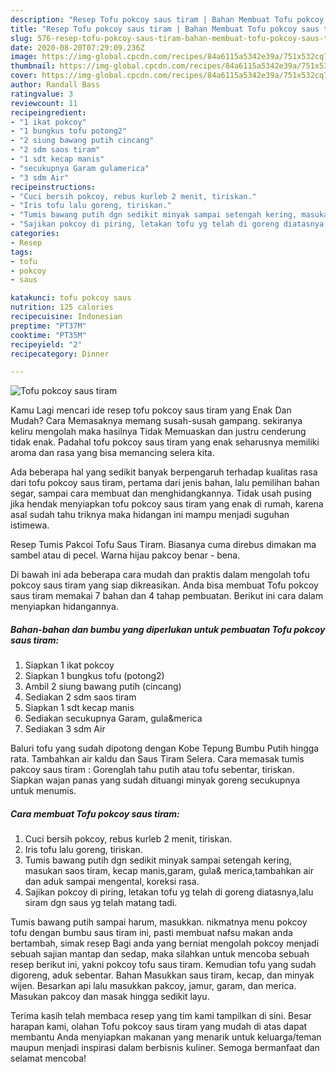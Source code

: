 ```yaml
---
description: "Resep Tofu pokcoy saus tiram | Bahan Membuat Tofu pokcoy saus tiram Yang Bikin Ngiler"
title: "Resep Tofu pokcoy saus tiram | Bahan Membuat Tofu pokcoy saus tiram Yang Bikin Ngiler"
slug: 576-resep-tofu-pokcoy-saus-tiram-bahan-membuat-tofu-pokcoy-saus-tiram-yang-bikin-ngiler
date: 2020-08-20T07:29:09.236Z
image: https://img-global.cpcdn.com/recipes/84a6115a5342e39a/751x532cq70/tofu-pokcoy-saus-tiram-foto-resep-utama.jpg
thumbnail: https://img-global.cpcdn.com/recipes/84a6115a5342e39a/751x532cq70/tofu-pokcoy-saus-tiram-foto-resep-utama.jpg
cover: https://img-global.cpcdn.com/recipes/84a6115a5342e39a/751x532cq70/tofu-pokcoy-saus-tiram-foto-resep-utama.jpg
author: Randall Bass
ratingvalue: 3
reviewcount: 11
recipeingredient:
- "1 ikat pokcoy"
- "1 bungkus tofu potong2"
- "2 siung bawang putih cincang"
- "2 sdm saos tiram"
- "1 sdt kecap manis"
- "secukupnya Garam gulamerica"
- "3 sdm Air"
recipeinstructions:
- "Cuci bersih pokcoy, rebus kurleb 2 menit, tiriskan."
- "Iris tofu lalu goreng, tiriskan."
- "Tumis bawang putih dgn sedikit minyak sampai setengah kering, masukan saos tiram, kecap manis,garam, gula&amp; merica,tambahkan air dan aduk sampai mengental, koreksi rasa."
- "Sajikan pokcoy di piring, letakan tofu yg telah di goreng diatasnya,lalu siram dgn saus yg telah matang tadi."
categories:
- Resep
tags:
- tofu
- pokcoy
- saus

katakunci: tofu pokcoy saus 
nutrition: 125 calories
recipecuisine: Indonesian
preptime: "PT37M"
cooktime: "PT35M"
recipeyield: "2"
recipecategory: Dinner

---
```



![Tofu pokcoy saus tiram](https://img-global.cpcdn.com/recipes/84a6115a5342e39a/751x532cq70/tofu-pokcoy-saus-tiram-foto-resep-utama.jpg)

Kamu Lagi mencari ide resep tofu pokcoy saus tiram yang Enak Dan Mudah? Cara Memasaknya memang susah-susah gampang. sekiranya keliru mengolah maka hasilnya Tidak Memuaskan dan justru cenderung tidak enak. Padahal tofu pokcoy saus tiram yang enak seharusnya memiliki aroma dan rasa yang bisa memancing selera kita.

Ada beberapa hal yang sedikit banyak berpengaruh terhadap kualitas rasa dari tofu pokcoy saus tiram, pertama dari jenis bahan, lalu pemilihan bahan segar, sampai cara membuat dan menghidangkannya. Tidak usah pusing jika hendak menyiapkan tofu pokcoy saus tiram yang enak di rumah, karena asal sudah tahu triknya maka hidangan ini mampu menjadi suguhan istimewa.

Resep Tumis Pakcoi Tofu Saus Tiram. Biasanya cuma direbus dimakan ma sambel atau di pecel. Warna hijau pakcoy benar - bena.


Di bawah ini ada beberapa cara mudah dan praktis dalam mengolah tofu pokcoy saus tiram yang siap dikreasikan. Anda bisa membuat Tofu pokcoy saus tiram memakai 7 bahan dan 4 tahap pembuatan. Berikut ini cara dalam menyiapkan hidangannya.

<!--inarticleads1-->

##### Bahan-bahan dan bumbu yang diperlukan untuk pembuatan Tofu pokcoy saus tiram:

1. Siapkan 1 ikat pokcoy
1. Siapkan 1 bungkus tofu (potong2)
1. Ambil 2 siung bawang putih (cincang)
1. Sediakan 2 sdm saos tiram
1. Siapkan 1 sdt kecap manis
1. Sediakan secukupnya Garam, gula&amp;merica
1. Sediakan 3 sdm Air


Baluri tofu yang sudah dipotong dengan Kobe Tepung Bumbu Putih hingga rata. Tambahkan air kaldu dan Saus Tiram Selera. Cara memasak tumis pakcoy saus tiram : Gorenglah tahu putih atau tofu sebentar, tiriskan. Siapkan wajan panas yang sudah dituangi minyak goreng secukupnya untuk menumis. 

<!--inarticleads2-->

##### Cara membuat Tofu pokcoy saus tiram:

1. Cuci bersih pokcoy, rebus kurleb 2 menit, tiriskan.
1. Iris tofu lalu goreng, tiriskan.
1. Tumis bawang putih dgn sedikit minyak sampai setengah kering, masukan saos tiram, kecap manis,garam, gula&amp; merica,tambahkan air dan aduk sampai mengental, koreksi rasa.
1. Sajikan pokcoy di piring, letakan tofu yg telah di goreng diatasnya,lalu siram dgn saus yg telah matang tadi.


Tumis bawang putih sampai harum, masukkan. nikmatnya menu pokcoy tofu dengan bumbu saus tiram ini, pasti membuat nafsu makan anda bertambah, simak resep Bagi anda yang berniat mengolah pokcoy menjadi sebuah sajian mantap dan sedap, maka silahkan untuk mencoba sebuah resep berikut ini, yakni pokcoy tofu saus tiram. Kemudian tofu yang sudah digoreng, aduk sebentar. Bahan Masukkan saus tiram, kecap, dan minyak wijen. Besarkan api lalu masukkan pakcoy, jamur, garam, dan merica. Masukan pakcoy dan masak hingga sedikit layu. 

Terima kasih telah membaca resep yang tim kami tampilkan di sini. Besar harapan kami, olahan Tofu pokcoy saus tiram yang mudah di atas dapat membantu Anda menyiapkan makanan yang menarik untuk keluarga/teman maupun menjadi inspirasi dalam berbisnis kuliner. Semoga bermanfaat dan selamat mencoba!
